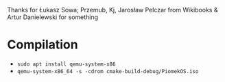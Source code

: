 Thanks for Łukasz Sowa; Przemub, Kj, Jarosław Pelczar from Wikibooks
 & Artur Danielewski for something

Compilation
===

 * `sudo apt install qemu-system-x86`
 * `qemu-system-x86_64 -s -cdrom cmake-build-debug/PiomekOS.iso`
